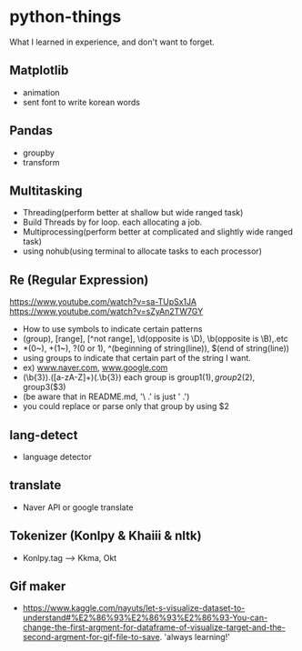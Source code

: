 # python-things
What I learned in experience, and don't want to forget.

## Matplotlib
- animation
- sent font to write korean words

## Pandas
- groupby
- transform

## Multitasking
- Threading(perform better at shallow but wide ranged task)
- Build Threads by for loop. each allocating a job. 
- Multiprocessing(perform better at complicated and slightly wide ranged task)
- using nohub(using terminal to allocate tasks to each processor)

## Re (Regular Expression)
https://www.youtube.com/watch?v=sa-TUpSx1JA  
https://www.youtube.com/watch?v=sZyAn2TW7GY  
- How to use symbols to indicate certain patterns
- (group), [range], [^not range], \d(opposite is \D), \b(opposite is \B),.etc
- *(0~), +(1~), ?(0 or 1), ^(beginning of string(line)), $(end of string(line))
- using groups to indicate that certain part of the string I want.
- ex) www.naver.com, www.google.com
- (\b{3})\.([a-zA-Z]+)(\.\b{3}) each group is group1($1), group2($2), group3($3)
- (be aware that in README.md, '\ .' is just ' .')
- you could replace or parse only that group by using $2

## lang-detect
- language detector

## translate
- Naver API or google translate

## Tokenizer (Konlpy & Khaiii & nltk)
- Konlpy.tag --> Kkma, Okt  
  
## Gif maker
- https://www.kaggle.com/nayuts/let-s-visualize-dataset-to-understand#%E2%86%93%E2%86%93%E2%86%93-You-can-change-the-first-argment-for-dataframe-of-visualize-target-and-the-second-argment-for-gif-file-to-save.
'always learning!'
